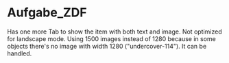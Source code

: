 # Aufgabe_ZDF
Has one more Tab to show the item with both text and image.
Not optimized for landscape mode.
Using 1500 images instead of 1280 because in some objects there's no image with width 1280 ("undercover-114"). It can be handled.
